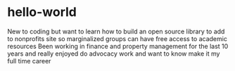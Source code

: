 # hello-world
New to coding but want to learn how to build an open source library to add to nonprofits site so marginalized groups can have free access to academic resources
Been working in finance and property management for the last 10 years and really enjoyed do advocacy work and want to know make it my full time career
